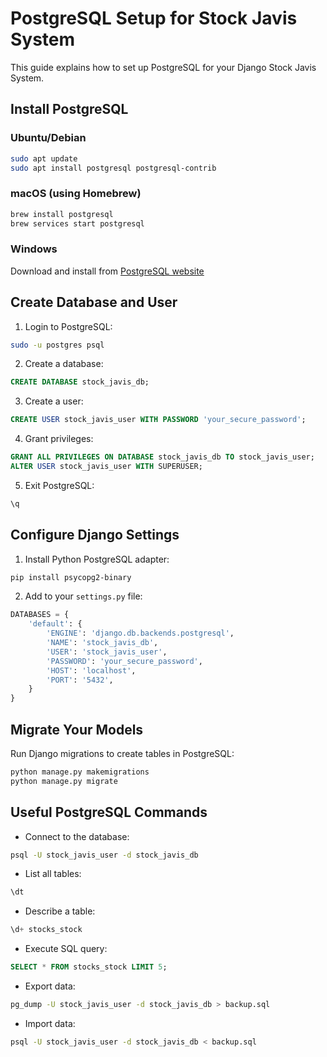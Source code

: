 # PostgreSQL Setup for Stock Javis System

This guide explains how to set up PostgreSQL for your Django Stock Javis System.

## Install PostgreSQL

### Ubuntu/Debian

```bash
sudo apt update
sudo apt install postgresql postgresql-contrib
```

### macOS (using Homebrew)

```bash
brew install postgresql
brew services start postgresql
```

### Windows

Download and install from [PostgreSQL website](https://www.postgresql.org/download/windows/)

## Create Database and User

1. Login to PostgreSQL:

```bash
sudo -u postgres psql
```

2. Create a database:

```sql
CREATE DATABASE stock_javis_db;
```

3. Create a user:

```sql
CREATE USER stock_javis_user WITH PASSWORD 'your_secure_password';
```

4. Grant privileges:

```sql
GRANT ALL PRIVILEGES ON DATABASE stock_javis_db TO stock_javis_user;
ALTER USER stock_javis_user WITH SUPERUSER;
```

5. Exit PostgreSQL:

```sql
\q
```

## Configure Django Settings

1. Install Python PostgreSQL adapter:

```bash
pip install psycopg2-binary
```

2. Add to your `settings.py` file:

```python
DATABASES = {
    'default': {
        'ENGINE': 'django.db.backends.postgresql',
        'NAME': 'stock_javis_db',
        'USER': 'stock_javis_user',
        'PASSWORD': 'your_secure_password',
        'HOST': 'localhost',
        'PORT': '5432',
    }
}
```

## Migrate Your Models

Run Django migrations to create tables in PostgreSQL:

```bash
python manage.py makemigrations
python manage.py migrate
```

## Useful PostgreSQL Commands

- Connect to the database:

```bash
psql -U stock_javis_user -d stock_javis_db
```

- List all tables:

```sql
\dt
```

- Describe a table:

```sql
\d+ stocks_stock
```

- Execute SQL query:

```sql
SELECT * FROM stocks_stock LIMIT 5;
```

- Export data:

```bash
pg_dump -U stock_javis_user -d stock_javis_db > backup.sql
```

- Import data:

```bash
psql -U stock_javis_user -d stock_javis_db < backup.sql
```
